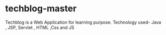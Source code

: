 # techblog-master
Techblog is a Web Application for learning purpose.  Technology used- Java , JSP, Servlet , HTML ,Css and JS
